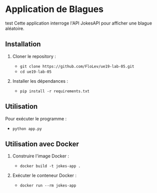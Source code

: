 # Application de Blagues
test
Cette application interroge l'API JokesAPI pour afficher une blague aléatoire.

## Installation

1. Cloner le repository :
   - `git clone https://github.com/FloLev/ue19-lab-05.git`
   - `cd ue19-lab-05`

2. Installer les dépendances :
   - `pip install -r requirements.txt`

## Utilisation

Pour exécuter le programme :
   - `python app.py`

## Utilisation avec Docker

1. Construire l'image Docker :
   - `docker build -t jokes-app .`

2. Exécuter le conteneur Docker :
   - `docker run --rm jokes-app`
